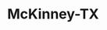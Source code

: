---
title: McKinney-TX
slug: mckinney-tx
f_state:
- cms/state/texas.md
f_locations:
- cms/payday-loan/capital-innovators-6009.md
- cms/payday-loan/check-go-9934.md
- cms/payday-loan/gns-check-cashing-19035.md
- cms/payday-loan/mr-payroll-check-cashing-22299.md
- cms/payday-loan/quick-cash-check-cashing-24979.md
updated-on: '2024-05-30T13:41:28.615Z'
created-on: '2024-05-30T13:41:28.615Z'
published-on: '2024-05-30T13:54:32.469Z'
f_city: McKinney
layout: '[city].html'
tags: city
---